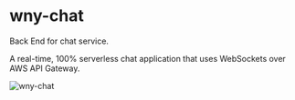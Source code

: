 # wny-chat

Back End for chat service.

A real-time, 100% serverless chat application that uses WebSockets over AWS API Gateway.

![wny-chat](https://user-images.githubusercontent.com/37252545/222578329-25e4dd59-c14f-4967-b16f-6905a8f3f576.png)
